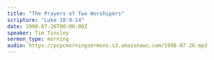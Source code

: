 ```yaml
---
title: "The Prayers of Two Worshipers"
scripture: "Luke 18:9-14"
date: 1998-07-26T00:00:00Z
speaker: Tim Tinsley
sermon_type: morning
audio: https://pcpcmorningsermons.s3.amazonaws.com/1998-07-26.mp3 
---
```



